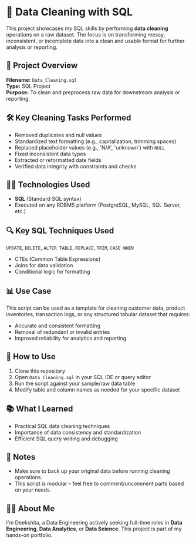
# 🧹 Data Cleaning with SQL
This project showcases my SQL skills by performing **data cleaning** operations on a raw dataset. The focus is on transforming messy, inconsistent, or incomplete data into a clean and usable format for further analysis or reporting.

## 📂 Project Overview
**Filename:** `Data_Cleaning.sql`  
**Type:** SQL Project  
**Purpose:** To clean and preprocess raw data for downstream analysis or reporting.

## 🛠️ Key Cleaning Tasks Performed
- Removed duplicates and null values
- Standardized text formatting (e.g., capitalization, trimming spaces)
- Replaced placeholder values (e.g., 'N/A', 'unknown') with `NULL`
- Fixed inconsistent data types
- Extracted or reformatted date fields
- Verified data integrity with constraints and checks

## 🧑‍💻 Technologies Used

- **SQL** (Standard SQL syntax)
- Executed on any RDBMS platform (PostgreSQL, MySQL, SQL Server, etc.)

## 🔍 Key SQL Techniques Used
`UPDATE`, `DELETE`, `ALTER TABLE`, `REPLACE`, `TRIM`, `CASE WHEN`
- CTEs (Common Table Expressions)
- Joins for data validation
- Conditional logic for formatting

## 📊 Use Case
This script can be used as a template for cleaning customer data, product inventories, transaction logs, or any structured tabular dataset that requires:
- Accurate and consistent formatting
- Removal of redundant or invalid entries
- Improved reliability for analytics and reporting

## 🚀 How to Use
1. Clone this repository
2. Open `Data_Cleaning.sql` in your SQL IDE or query editor
3. Run the script against your sample/raw data table
4. Modify table and column names as needed for your specific dataset

## 📚 What I Learned
- Practical SQL data cleaning techniques
- Importance of data consistency and standardization
- Efficient SQL query writing and debugging

## 📌 Notes

- Make sure to back up your original data before running cleaning operations.
- This script is modular – feel free to comment/uncomment parts based on your needs.

## 🙋‍♀️ About Me
I'm Deekshita, a Data Engineering actively seeking full-time roles in **Data Engineering**, **Data Analytics**, or **Data Science**. This project is part of my hands-on portfolio.
